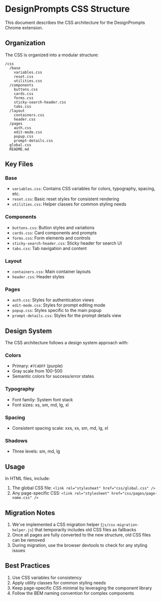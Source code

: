 # DesignPrompts CSS Structure

This document describes the CSS architecture for the DesignPrompts Chrome extension.

## Organization

The CSS is organized into a modular structure:

```
/css
  /base
    variables.css
    reset.css
    utilities.css
  /components
    buttons.css
    cards.css
    forms.css
    sticky-search-header.css
    tabs.css
  /layout
    containers.css
    header.css
  /pages
    auth.css
    edit-mode.css
    popup.css
    prompt-details.css
  global.css
  README.md
```

## Key Files

### Base

- `variables.css`: Contains CSS variables for colors, typography, spacing, etc.
- `reset.css`: Basic reset styles for consistent rendering
- `utilities.css`: Helper classes for common styling needs

### Components

- `buttons.css`: Button styles and variations
- `cards.css`: Card components and prompts
- `forms.css`: Form elements and controls
- `sticky-search-header.css`: Sticky header for search UI
- `tabs.css`: Tab navigation and content

### Layout

- `containers.css`: Main container layouts
- `header.css`: Header styles

### Pages

- `auth.css`: Styles for authentication views
- `edit-mode.css`: Styles for prompt editing mode
- `popup.css`: Styles specific to the main popup
- `prompt-details.css`: Styles for the prompt details view

## Design System

The CSS architecture follows a design system approach with:

### Colors

- Primary: `#7C4DFF` (purple)
- Gray scale from 100-500
- Semantic colors for success/error states

### Typography

- Font family: System font stack
- Font sizes: xs, sm, md, lg, xl

### Spacing

- Consistent spacing scale: xxs, xs, sm, md, lg, xl

### Shadows

- Three levels: sm, md, lg

## Usage

In HTML files, include:

1. The global CSS file: `<link rel="stylesheet" href="css/global.css" />`
2. Any page-specific CSS: `<link rel="stylesheet" href="css/pages/page-name.css" />`

## Migration Notes

1. We've implemented a CSS migration helper (`js/css-migration-helper.js`) that temporarily includes old CSS files as fallbacks
2. Once all pages are fully converted to the new structure, old CSS files can be removed
3. During migration, use the browser devtools to check for any styling issues

## Best Practices

1. Use CSS variables for consistency
2. Apply utility classes for common styling needs
3. Keep page-specific CSS minimal by leveraging the component library
4. Follow the BEM naming convention for complex components
